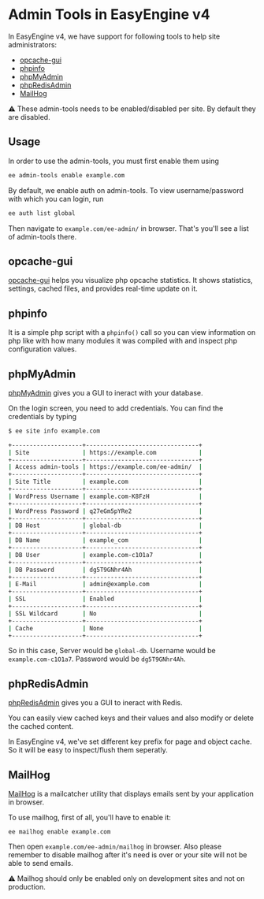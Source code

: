 # Admin Tools in EasyEngine v4

In EasyEngine v4, we have support for following tools to help site administrators:

 * [opcache-gui](#opcache-gui)
 * [phpinfo](#phpinfo)
 * [phpMyAdmin](#phpMyAdmin)
 * [phpRedisAdmin](#phpRedisAdmin)
 * [MailHog](#MailHog)

:warning: These admin-tools needs to be enabled/disabled per site. By default they are disabled.

## Usage
In order to use the admin-tools, you must first enable them using 

```bash
ee admin-tools enable example.com
```

By default, we enable auth on admin-tools. To view username/password with which you can login, run

```bash
ee auth list global
```

Then navigate to `example.com/ee-admin/` in browser. That's you'll see a list of admin-tools there. 

## opcache-gui
[opcache-gui](https://github.com/amnuts/opcache-gui) helps you visualize php opcache statistics. It shows statistics, settings, cached files, and provides real-time update on it.

## phpinfo
It is a simple php script with a `phpinfo()` call so you can view information on php like with how many modules it was compiled with and inspect php configuration values.

## phpMyAdmin
[phpMyAdmin](https://www.phpmyadmin.net) gives you a GUI to ineract with your database.

On the login screen, you need to add credentials. You can find the credentials by typing

```bash
$ ee site info example.com

+--------------------+--------------------------------+
| Site               | https://example.com            |
+--------------------+--------------------------------+
| Access admin-tools | https://example.com/ee-admin/  |
+--------------------+--------------------------------+
| Site Title         | example.com                    |
+--------------------+--------------------------------+
| WordPress Username | example.com-K8FzH              |
+--------------------+--------------------------------+
| WordPress Password | q27eGm5pYRe2                   |
+--------------------+--------------------------------+
| DB Host            | global-db                      |
+--------------------+--------------------------------+
| DB Name            | example_com                    |
+--------------------+--------------------------------+
| DB User            | example.com-c1O1a7             |
+--------------------+--------------------------------+
| DB Password        | dg5T9GNhr4Ah                   |
+--------------------+--------------------------------+
| E-Mail             | admin@example.com              |
+--------------------+--------------------------------+
| SSL                | Enabled                        |
+--------------------+--------------------------------+
| SSL Wildcard       | No                             |
+--------------------+--------------------------------+
| Cache              | None                           |
+--------------------+--------------------------------+
```

So in this case, 
Server would be `global-db`. 
Username would be `example.com-c1O1a7`. 
Password would be `dg5T9GNhr4Ah`.

## phpRedisAdmin
[phpRedisAdmin](https://github.com/erikdubbelboer/phpRedisAdmin) gives you a GUI to ineract with Redis.

You can easily view cached keys and their values and also modify or delete the cached content.

In EasyEngine v4, we've set different key prefix for page and object cache. So it will be easy to inspect/flush them seperatly.

## MailHog
[MailHog](https://github.com/mailhog/MailHog) is a mailcatcher utility that displays emails sent by your application in browser.

To use mailhog, first of all, you'll have to enable it:

```
ee mailhog enable example.com
```

Then open `example.com/ee-admin/mailhog` in browser. Also please remember to disable mailhog after it's need is over or your site will not be able to send emails.

:warning: Mailhog should only be enabled only on development sites and not on production.
